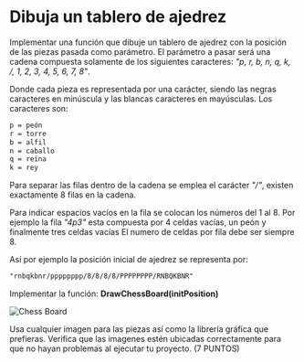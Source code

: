 # Dibuja un tablero de ajedrez

Implementar una función que dibuje un tablero de ajedrez con la posición de las piezas pasada como parámetro. El parámetro a pasar será una cadena compuesta solamente de los siguientes caracteres: *"p, r, b, n, q, k, /, 1, 2, 3, 4, 5, 6, 7, 8"*.

Donde cada pieza es representada por una carácter, siendo las negras caracteres en minúscula y las blancas caracteres en mayúsculas. Los caracteres son:

``` txt
p = peón
r = torre
b = alfil
n = caballo
q = reina
k = rey
```

Para separar las filas dentro de la cadena se emplea el carácter *"/"*, existen exactamente 8 filas en la cadena.

Para indicar espacios vacíos en la fila se colocan los números del 1 al 8. Por ejemplo la fila *"4p3"* esta compuesta por 4 celdas vacías, un peón y finalmente tres celdas vacías El numero de celdas por fila debe ser siempre 8.

Así por ejemplo la posición inicial de ajedrez se representa por:

``` txt
"rnbqkbnr/pppppppp/8/8/8/8/PPPPPPPP/RNBQKBNR"
```

Implementar la función: **DrawChessBoard(initPosition)**

![Chess Board](http://www.bamtanggames.com/exams/cpp/14869.PNG "Chess Board")

Usa cualquier imagen para las piezas así como la librería gráfica que prefieras. Verifica que las imagenes estén ubicadas correctamente para que no hayan problemas al ejecutar tu proyecto. (7 PUNTOS)